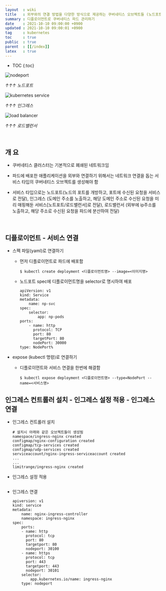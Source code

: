 ```yaml
---
layout  : wiki
title   : 외부와의 연결 방법을 다양한 방식으로 제공하는 쿠버네티스 오브젝트들 (노드포트/ 인그레스/로드밸런서)
summary : 디플로이먼트로 쿠버네티스 파드 관리하기
date    : 2021-10-10 09:00:00 +0900
updated : 2021-10-10 09:00:01 +0900
tag     : kubernetes
toc     : true
public  : true
parent  : [[/index]]
latex   : true
---
```

* TOC
{:toc}

![nodeport](https://user-images.githubusercontent.com/65143458/138709678-c4d2258c-36d2-4e69-bc16-f19ba1181a03.png)

_↑↑↑ 노드포트_


![kubernetes service](https://user-images.githubusercontent.com/65143458/138579431-94a0dbfd-6184-4e7c-ab39-2f5ecb056089.png)


_↑↑↑ 인그레스_


![load balancer](https://user-images.githubusercontent.com/65143458/138710182-82cde59d-4e96-4968-bba0-9e51951e0dc8.png)


_↑↑↑ 로드밸런서_


<br/>

## 개 요

* 쿠버네티스 클러스터는 기본적으로 폐쇄된 네트워크임

* 파드에 배포한 애플리케이션을 외부와 연결하기 위해서는 네트워크 연결을 돕는 서비스 타입의 쿠버네티스 오브젝트를 생성해야 함

* 서비스 타입으로는 노드포트(노드의 포트를 개방하고, 포트에 수신된 요청을 서비스로 전달), 인그레스 (도메인 주소를 노출하고, 해당 도메인 주소로 수신된 요청을 미리 매핑해둔 서비스[노트포트/로드밸런서]로 전달), 로드밸런서 (외부에 ip주소를 노출하고, 해당 주소로 수신된 요청을 파드에 분산하여 전달)


<br/>

## 디플로이먼트 - 서비스 연결

* 스펙 파일(yaml)로 연결하기

    * 먼저 디플로이먼트로 파드에 배포함


        ```shell
        $ kubectl create deployment <디플로이먼트명> --image=<이미지명>
        ```

    * 노드포트 spec에 디플로이먼트명을 selector로 명시하여 배포


        ```shell
        apiVersion: v1
        kind: Service
        metadata:
            name: np-svc
        spec:
            selector:
                app: np-pods
        ports:
            - name: http
              protocol: TCP
              port: 80
              targetPort: 80
              nodePort: 30000
        type: NodePort% 
        ```

* expose (kubectl 명령)로 연결하기

    * 디플로이먼트와 서비스 연결을 한번에 해결함

        ```shell
        $ kubectl expose deployment <디플로이먼트명> --type=NodePort --name=<서비스명>
        ```

## 인그레스 컨트롤러 설치 - 인그레스 설정 적용 - 인그레스 연결

* 인그레스 컨트롤러 설치


    ```shell
    # 설치시 아래와 같은 오브젝트들이 생성됨 
    namespace/ingress-nginx created
    configmap/nginx-configuration created
    configmap/tcp-services created
    configmap/udp-services created
    serviceaccount/nginx-ingress-serviceaccount created
    ...
    ...
    limitrange/ingress-nginx created
    ```

* 인그레스 설정 적용

    ```shell
    ```

* 인그레스 연결

    ```shell
    apiversion: v1
    kind: service
    metadata:
        name: nginx-ingress-controller
        namespace: ingress-nginx
    spec:
        ports:
        - name: http
          protocol: tcp
          port: 80
          targetport: 80
          nodeport: 30100
        - name: https
          protocol: tcp
          port: 443
          targetport: 443
          nodeport: 30101
        selector:
            app.kubernetes.io/name: ingress-nginx
        type: nodeport
    ```




